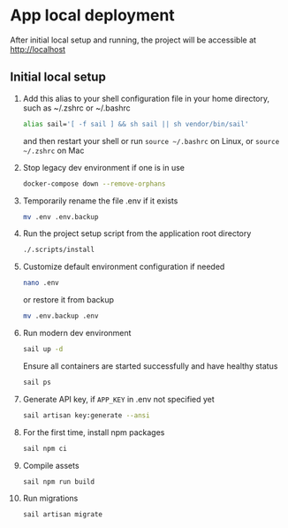 # App local deployment

After initial local setup and running, the project will be accessible at <http://localhost>

## Initial local setup

1. Add this alias to your shell configuration file in your home directory, such as ~/.zshrc or ~/.bashrc

    ```bash
    alias sail='[ -f sail ] && sh sail || sh vendor/bin/sail'
    ```

    and then restart your shell or run `source ~/.bashrc` on Linux, or `source ~/.zshrc` on Mac

2. Stop legacy dev environment if one is in use

    ```bash
    docker-compose down --remove-orphans
    ```

3. Temporarily rename the file .env if it exists

    ```bash
    mv .env .env.backup
    ```

4. Run the project setup script from the application root directory

    ```bash
    ./.scripts/install
    ```

5. Customize default environment configuration if needed

    ```bash
    nano .env
    ```

    or restore it from backup

    ```bash
    mv .env.backup .env
    ```

6. Run modern dev environment

    ```bash
    sail up -d
    ```

    Ensure all containers are started successfully and have healthy status

    ```bash
    sail ps
    ```

7. Generate API key, if `APP_KEY` in .env not specified yet

    ```bash
    sail artisan key:generate --ansi
    ```

8. For the first time, install npm packages

    ```bash
    sail npm ci
    ```

9. Compile assets

    ```bash
    sail npm run build
    ```

10. Run migrations

    ```bash
    sail artisan migrate
    ```
